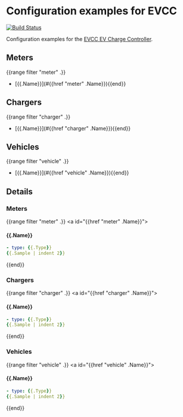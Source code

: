 # Configuration examples for EVCC

[![Build Status](https://github.com/andig/evcc-config/workflows/Build/badge.svg)](https://github.com/andig/evcc-config/actions?query=workflow%3ABuild)

Configuration examples for the [EVCC EV Charge Controller](https://github.com/andig/evcc).

## Meters
{{range filter "meter" .}}
- [{{.Name}}](#{{href "meter" .Name}}){{end}}

## Chargers
{{range filter "charger" .}}
- [{{.Name}}](#{{href "charger" .Name}}){{end}}

## Vehicles
{{range filter "vehicle" .}}
- [{{.Name}}](#{{href "vehicle" .Name}}){{end}}

## Details

### Meters

{{range filter "meter" .}}
<a id="{{href "meter" .Name}}"></a>
#### {{.Name}}

```yaml
- type: {{.Type}}
{{.Sample | indent 2}}
```
{{end}}

### Chargers

{{range filter "charger" .}}
<a id="{{href "charger" .Name}}"></a>
#### {{.Name}}

```yaml
- type: {{.Type}}
{{.Sample | indent 2}}
```
{{end}}

### Vehicles

{{range filter "vehicle" .}}
<a id="{{href "vehicle" .Name}}"></a>
#### {{.Name}}

```yaml
- type: {{.Type}}
{{.Sample | indent 2}}
```
{{end}}
